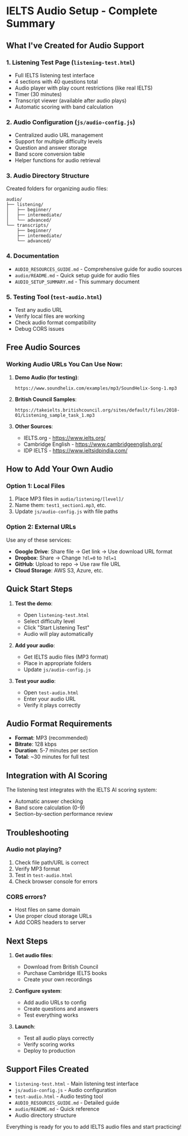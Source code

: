 # IELTS Audio Setup - Complete Summary

## What I've Created for Audio Support

### 1. **Listening Test Page** (`listening-test.html`)
- Full IELTS listening test interface
- 4 sections with 40 questions total
- Audio player with play count restrictions (like real IELTS)
- Timer (30 minutes)
- Transcript viewer (available after audio plays)
- Automatic scoring with band calculation

### 2. **Audio Configuration** (`js/audio-config.js`)
- Centralized audio URL management
- Support for multiple difficulty levels
- Question and answer storage
- Band score conversion table
- Helper functions for audio retrieval

### 3. **Audio Directory Structure**
Created folders for organizing audio files:
```
audio/
├── listening/
│   ├── beginner/
│   ├── intermediate/
│   └── advanced/
└── transcripts/
    ├── beginner/
    ├── intermediate/
    └── advanced/
```

### 4. **Documentation**
- `AUDIO_RESOURCES_GUIDE.md` - Comprehensive guide for audio sources
- `audio/README.md` - Quick setup guide for audio files
- `AUDIO_SETUP_SUMMARY.md` - This summary document

### 5. **Testing Tool** (`test-audio.html`)
- Test any audio URL
- Verify local files are working
- Check audio format compatibility
- Debug CORS issues

## Free Audio Sources

### Working Audio URLs You Can Use Now:

1. **Demo Audio (for testing)**:
   ```
   https://www.soundhelix.com/examples/mp3/SoundHelix-Song-1.mp3
   ```

2. **British Council Samples**:
   ```
   https://takeielts.britishcouncil.org/sites/default/files/2018-01/Listening_sample_task_1.mp3
   ```

3. **Other Sources**:
   - IELTS.org - https://www.ielts.org/
   - Cambridge English - https://www.cambridgeenglish.org/
   - IDP IELTS - https://www.ieltsidpindia.com/

## How to Add Your Own Audio

### Option 1: Local Files
1. Place MP3 files in `audio/listening/[level]/`
2. Name them: `test1_section1.mp3`, etc.
3. Update `js/audio-config.js` with file paths

### Option 2: External URLs
Use any of these services:
- **Google Drive**: Share file → Get link → Use download URL format
- **Dropbox**: Share → Change `?dl=0` to `?dl=1`
- **GitHub**: Upload to repo → Use raw file URL
- **Cloud Storage**: AWS S3, Azure, etc.

## Quick Start Steps

1. **Test the demo**:
   - Open `listening-test.html`
   - Select difficulty level
   - Click "Start Listening Test"
   - Audio will play automatically

2. **Add your audio**:
   - Get IELTS audio files (MP3 format)
   - Place in appropriate folders
   - Update `js/audio-config.js`

3. **Test your audio**:
   - Open `test-audio.html`
   - Enter your audio URL
   - Verify it plays correctly

## Audio Format Requirements

- **Format**: MP3 (recommended)
- **Bitrate**: 128 kbps
- **Duration**: 5-7 minutes per section
- **Total**: ~30 minutes for full test

## Integration with AI Scoring

The listening test integrates with the IELTS AI scoring system:
- Automatic answer checking
- Band score calculation (0-9)
- Section-by-section performance review

## Troubleshooting

### Audio not playing?
1. Check file path/URL is correct
2. Verify MP3 format
3. Test in `test-audio.html`
4. Check browser console for errors

### CORS errors?
- Host files on same domain
- Use proper cloud storage URLs
- Add CORS headers to server

## Next Steps

1. **Get audio files**:
   - Download from British Council
   - Purchase Cambridge IELTS books
   - Create your own recordings

2. **Configure system**:
   - Add audio URLs to config
   - Create questions and answers
   - Test everything works

3. **Launch**:
   - Test all audio plays correctly
   - Verify scoring works
   - Deploy to production

## Support Files Created

- `listening-test.html` - Main listening test interface
- `js/audio-config.js` - Audio configuration
- `test-audio.html` - Audio testing tool
- `AUDIO_RESOURCES_GUIDE.md` - Detailed guide
- `audio/README.md` - Quick reference
- Audio directory structure

Everything is ready for you to add IELTS audio files and start practicing!